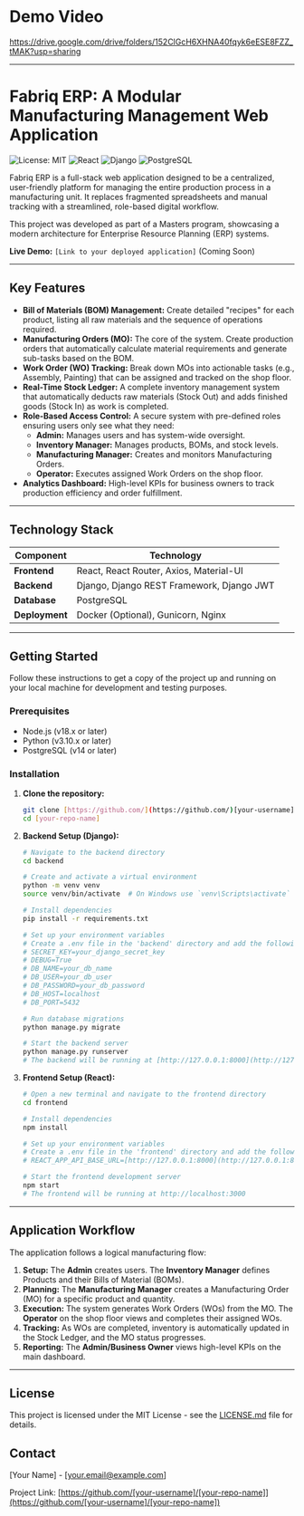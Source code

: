 # Demo Video
https://drive.google.com/drive/folders/152ClGcH6XHNA40fqyk6eESE8FZZ_tMAK?usp=sharing

---

# Fabriq ERP: A Modular Manufacturing Management Web Application

![License: MIT](https://img.shields.io/badge/License-MIT-yellow.svg)
![React](https://img.shields.io/badge/react-%2320232a.svg?style=for-the-badge&logo=react&logoColor=%2361DAFB)
![Django](https://img.shields.io/badge/django-%23092E20.svg?style=for-the-badge&logo=django&logoColor=white)
![PostgreSQL](https://img.shields.io/badge/postgresql-%23316192.svg?style=for-the-badge&logo=postgresql&logoColor=white)

Fabriq ERP is a full-stack web application designed to be a centralized, user-friendly platform for managing the entire production process in a manufacturing unit. It replaces fragmented spreadsheets and manual tracking with a streamlined, role-based digital workflow.

This project was developed as part of a Masters program, showcasing a modern architecture for Enterprise Resource Planning (ERP) systems.

**Live Demo:** `[Link to your deployed application]` (Coming Soon)

---

## Key Features

* **Bill of Materials (BOM) Management:** Create detailed "recipes" for each product, listing all raw materials and the sequence of operations required.
* **Manufacturing Orders (MO):** The core of the system. Create production orders that automatically calculate material requirements and generate sub-tasks based on the BOM.
* **Work Order (WO) Tracking:** Break down MOs into actionable tasks (e.g., Assembly, Painting) that can be assigned and tracked on the shop floor.
* **Real-Time Stock Ledger:** A complete inventory management system that automatically deducts raw materials (Stock Out) and adds finished goods (Stock In) as work is completed.
* **Role-Based Access Control:** A secure system with pre-defined roles ensuring users only see what they need:
    * **Admin:** Manages users and has system-wide oversight.
    * **Inventory Manager:** Manages products, BOMs, and stock levels.
    * **Manufacturing Manager:** Creates and monitors Manufacturing Orders.
    * **Operator:** Executes assigned Work Orders on the shop floor.
* **Analytics Dashboard:** High-level KPIs for business owners to track production efficiency and order fulfillment.

---

## Technology Stack

| Component      | Technology                                    |
| -------------- | --------------------------------------------- |
| **Frontend** | React, React Router, Axios, Material-UI       |
| **Backend** | Django, Django REST Framework, Django JWT     |
| **Database** | PostgreSQL                                    |
| **Deployment** | Docker (Optional), Gunicorn, Nginx            |

---

## Getting Started

Follow these instructions to get a copy of the project up and running on your local machine for development and testing purposes.

### Prerequisites

* Node.js (v18.x or later)
* Python (v3.10.x or later)
* PostgreSQL (v14 or later)

### Installation

1.  **Clone the repository:**
    ```sh
    git clone [https://github.com/](https://github.com/)[your-username]/[your-repo-name].git
    cd [your-repo-name]
    ```

2.  **Backend Setup (Django):**

    ```sh
    # Navigate to the backend directory
    cd backend

    # Create and activate a virtual environment
    python -m venv venv
    source venv/bin/activate  # On Windows use `venv\Scripts\activate`

    # Install dependencies
    pip install -r requirements.txt

    # Set up your environment variables
    # Create a .env file in the 'backend' directory and add the following:
    # SECRET_KEY=your_django_secret_key
    # DEBUG=True
    # DB_NAME=your_db_name
    # DB_USER=your_db_user
    # DB_PASSWORD=your_db_password
    # DB_HOST=localhost
    # DB_PORT=5432

    # Run database migrations
    python manage.py migrate

    # Start the backend server
    python manage.py runserver
    # The backend will be running at [http://127.0.0.1:8000](http://127.0.0.1:8000)
    ```

3.  **Frontend Setup (React):**

    ```sh
    # Open a new terminal and navigate to the frontend directory
    cd frontend

    # Install dependencies
    npm install

    # Set up your environment variables
    # Create a .env file in the 'frontend' directory and add the following:
    # REACT_APP_API_BASE_URL=[http://127.0.0.1:8000](http://127.0.0.1:8000)

    # Start the frontend development server
    npm start
    # The frontend will be running at http://localhost:3000
    ```

---

## Application Workflow

The application follows a logical manufacturing flow:

1.  **Setup:** The **Admin** creates users. The **Inventory Manager** defines Products and their Bills of Material (BOMs).
2.  **Planning:** The **Manufacturing Manager** creates a Manufacturing Order (MO) for a specific product and quantity.
3.  **Execution:** The system generates Work Orders (WOs) from the MO. The **Operator** on the shop floor views and completes their assigned WOs.
4.  **Tracking:** As WOs are completed, inventory is automatically updated in the Stock Ledger, and the MO status progresses.
5.  **Reporting:** The **Admin/Business Owner** views high-level KPIs on the main dashboard.

---

## License

This project is licensed under the MIT License - see the [LICENSE.md](LICENSE.md) file for details.

## Contact

[Your Name] - [your.email@example.com]

Project Link: [https://github.com/[your-username]/[your-repo-name]](https://github.com/[your-username]/[your-repo-name])
